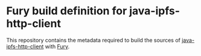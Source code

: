 # Fury build definition for java-ipfs-http-client

This repository contains the metadata required to build the sources of [java-ipfs-http-client](https://github.com/ipfs-shipyard/java-ipfs-http-client) with [Fury](https://github.com/propensive/fury).


